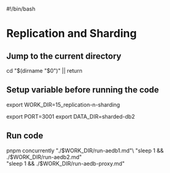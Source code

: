 #!/bin/bash

# Replication and Sharding

## Jump to the current directory

cd "$(dirname "$0")" || return

## Setup variable before running the code

export WORK_DIR=15_replication-n-sharding

export PORT=3001
export DATA_DIR=sharded-db2

## Run code

pnpm concurrently "./$WORK_DIR/run-aedb1.md"\
  "sleep 1 && ./$WORK_DIR/run-aedb2.md"\
  "sleep 1 && ./$WORK_DIR/run-aedb-proxy.md"
